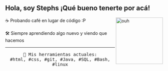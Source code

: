 
## Hola, soy Stephs ¡Qué bueno tenerte por acá!
<p>
<img src="https://encrypted-tbn0.gstatic.com/images?q=tbn:ANd9GcSlDAsmXeu6q0Y6vSKPWRmveH-IOgghpB-ibA&s" align="right" width="150" alt="ouh">
    
  ☕ Probando café en lugar de código :P
    <br><br>
    🛠️ Siempre aprendiendo algo nuevo y viendo que hacemos
  </samp>
</p>

---

<p align="center">
  <samp>
    🧠 Mis herramientas actuales:<br>
#html, #css, #git, #Java, #SQL, #Bash, #linux
  </samp>
</p>

